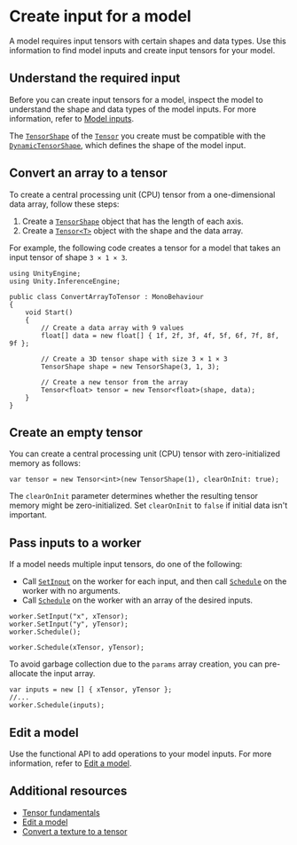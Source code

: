 # Create input for a model

A model requires input tensors with certain shapes and data types. Use this information to find model inputs and create input tensors for your model.

## Understand the required input

Before you can create input tensors for a model, inspect the model to understand the shape and data types of the model inputs.
For more information, refer to [Model inputs](models-concept.md#model-inputs).

The [`TensorShape`](xref:Unity.InferenceEngine.TensorShape) of the [`Tensor`](xref:Unity.InferenceEngine.Tensor) you create must be compatible with the [`DynamicTensorShape`](xref:Unity.InferenceEngine.DynamicTensorShape), which defines the shape of the model input.

## Convert an array to a tensor

To create a central processing unit (CPU) tensor from a one-dimensional data array, follow these steps:

1. Create a [`TensorShape`](xref:Unity.InferenceEngine.TensorShape) object that has the length of each axis.
2. Create a [`Tensor<T>`](xref:Unity.InferenceEngine.Tensor`1) object with the shape and the data array.

For example, the following code creates a tensor for a model that takes an input tensor of shape `3 × 1 × 3`.

```
using UnityEngine;
using Unity.InferenceEngine;

public class ConvertArrayToTensor : MonoBehaviour
{
    void Start()
    {
        // Create a data array with 9 values
        float[] data = new float[] { 1f, 2f, 3f, 4f, 5f, 6f, 7f, 8f, 9f };

        // Create a 3D tensor shape with size 3 × 1 × 3
        TensorShape shape = new TensorShape(3, 1, 3);

        // Create a new tensor from the array
        Tensor<float> tensor = new Tensor<float>(shape, data);
    }
}
```

## Create an empty tensor

You can create a central processing unit (CPU) tensor with zero-initialized memory as follows:

```
var tensor = new Tensor<int>(new TensorShape(1), clearOnInit: true);
```

The `clearOnInit` parameter determines whether the resulting tensor memory might be zero-initialized. Set `clearOnInit` to `false` if initial data isn't important.

## Pass inputs to a worker

If a model needs multiple input tensors, do one of the following:

- Call [`SetInput`](xref:Unity.InferenceEngine.Worker.SetInput*) on the worker for each input, and then call [`Schedule`](xref:Unity.InferenceEngine.Worker.Schedule) on the worker with no arguments.
- Call [`Schedule`](xref:Unity.InferenceEngine.Worker.Schedule(Unity.InferenceEngine.Tensor[])) on the worker with an array of the desired inputs.

```
worker.SetInput("x", xTensor);
worker.SetInput("y", yTensor);
worker.Schedule();
```

```
worker.Schedule(xTensor, yTensor);
```
To avoid garbage collection due to the `params` array creation, you can pre-allocate the input array.
```
var inputs = new [] { xTensor, yTensor };
//...
worker.Schedule(inputs);
```

## Edit a model

Use the functional API to add operations to your model inputs. For more information, refer to [Edit a model](edit-a-model.md).

## Additional resources

- [Tensor fundamentals](tensor-fundamentals.md)
- [Edit a model](edit-a-model.md)
- [Convert a texture to a tensor](convert-texture-to-tensor.md)